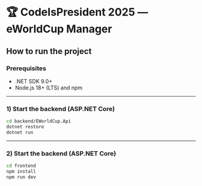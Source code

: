 # 🏆 CodeIsPresident 2025 — eWorldCup Manager

## How to run the project

### Prerequisites

- .NET SDK 9.0+
- Node.js 18+ (LTS) and npm

---

### 1) Start the backend (ASP.NET Core)

```bash
cd backend/EWorldCup.Api
dotnet restore
dotnet run
```

---

### 2) Start the backend (ASP.NET Core)

```bash
cd frontend
npm install
npm run dev
```
